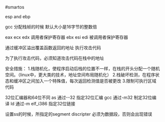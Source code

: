 #smartos

esp and ebp

gcc 分配栈帧的时候 默认大小是16字节的整数倍

eax ecx edx 调用者保护寄存器
ebx esi edi 被调用者保护寄存器

通过缓冲区溢出覆盖函数返回的地址  执行攻击代码

为了执行攻击代码，必须知道攻击代码在栈中的地址

安全措施：
    1.栈随机化，使程序启动后栈的位置不一样，在栈的开头分配一个随机空间。（linux中，更大类的技术，地址空间布局随机化）
    2.栈破坏检测，在程序状态和缓冲区之间加入一个特殊值，每次返回检测值是否被更改
    3.限制可执行区域代码

32位汇编器和64位不同
	as 通过--32 指定32位汇编
	gcc 通过-m32 制定32位编译
	ld  通过-m elf_i386 指定32位链接

设置ss的时候，所指定的segment discripter 必须为数据段，否则会出现错误



